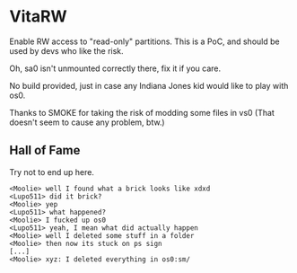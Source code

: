 # VitaRW
Enable RW access to "read-only" partitions.
This is a PoC, and should be used by devs who like the risk.

Oh, sa0 isn't unmounted correctly there, fix it if you care.

No build provided, just in case any Indiana Jones kid would like to play with os0.

Thanks to SMOKE for taking the risk of modding some files in vs0 (That doesn't seem to cause any problem, btw.)

## Hall of Fame

Try not to end up here.

```
<Moolie> well I found what a brick looks like xdxd
<Lupo511> did it brick?
<Moolie> yep
<Lupo511> what happened?
<Moolie> I fucked up os0
<Lupo511> yeah, I mean what did actually happen
<Moolie> well I deleted some stuff in a folder
<Moolie> then now its stuck on ps sign
[...]
<Moolie> xyz: I deleted everything in os0:sm/
```
